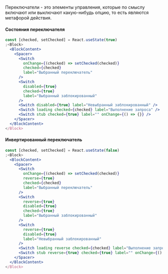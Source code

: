 Переключатели - это элементы управления, которые по смыслу включают или выключают какую-нибудь опцию, то есть являются метафорой действия.

#### Состояния переключателя

```jsx
const [checked, setChecked] = React.useState(true)
;<Block>
  <BlockContent>
    <Spacer>
      <Switch
        onChange={(checked) => setChecked(checked)}
        checked={checked}
        label="Выбранный переключатель"
      />
      <Switch
        disabled={true}
        checked={true}
        label="Выбранный заблокированный"
      />
      <Switch disabled={true} label="Невыбранный заблокированный" />
      <Switch loading checked={checked} label="Выполнение запроса" />
      <Switch stub checked={true} label="" onChange={() => {}} />
    </Spacer>
  </BlockContent>
</Block>
```

#### Инвертированный переключатель

```jsx
const [checked, setChecked] = React.useState(false)
;<Block>
  <BlockContent>
    <Spacer>
      <Switch
        onChange={(checked) => setChecked(checked)}
        reverse={true}
        checked={checked}
        label="Выбранный переключатель"
      />
      <Switch
        reverse={true}
        disabled={true}
        checked={true}
        label="Выбранный заблокированный"
      />
      <Switch
        reverse={true}
        disabled={true}
        label="Невыбранный заблокированный"
      />
      <Switch loading reverse checked={checked} label="Выполнение запроса" />
      <Switch stub reverse={true} checked={true} label="" onChange={() => {}} />
    </Spacer>
  </BlockContent>
</Block>
```
